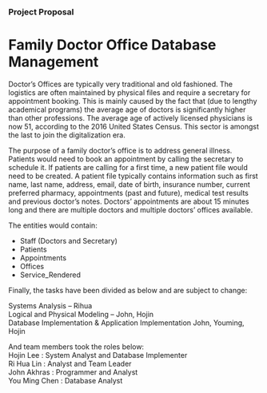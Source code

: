 ### Project Proposal
# Family Doctor Office Database Management

Doctor’s Offices are typically very traditional and old fashioned. The logistics are often maintained by physical files and require a secretary for appointment booking. This is mainly caused by the fact that (due to lengthy academical programs) the average age of doctors is significantly higher than other professions. The average age of actively licensed physicians is now 51, according to the 2016 United States Census. 
This sector is amongst the last to join the digitalization era.


The purpose of a family doctor’s office is to address general illness. 
Patients would need to book an appointment by calling the secretary to schedule it. 
If patients are calling for a first time, a new patient file would need to be created. 
A patient file typically contains information such as first name, last name, address, email, date of birth, insurance number, current preferred pharmacy, appointments (past and future), medical test results and previous doctor’s notes.
Doctors’ appointments are about 15 minutes long and there are multiple doctors and multiple doctors’ offices available.


The entities would contain: 
- Staff (Doctors and Secretary)
- Patients
- Appointments
- Offices
- Service_Rendered


Finally, the tasks have been divided as below and are subject to change:<br>

Systems Analysis – Rihua<br>
Logical and Physical Modeling – John, Hojin <br>
Database Implementation & Application Implementation John, Youming, Hojin<br>

And team members took the roles below:<br>
Hojin Lee : System Analyst and Database Implementer<br>
Ri Hua Lin : Analyst and Team Leader<br>
John Akhras : Programmer and Analyst<br>
You Ming Chen : Database Analyst<br>
